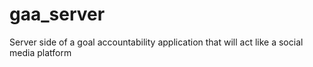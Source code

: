 # gaa_server
Server side of a goal accountability application that will act like a social media platform
